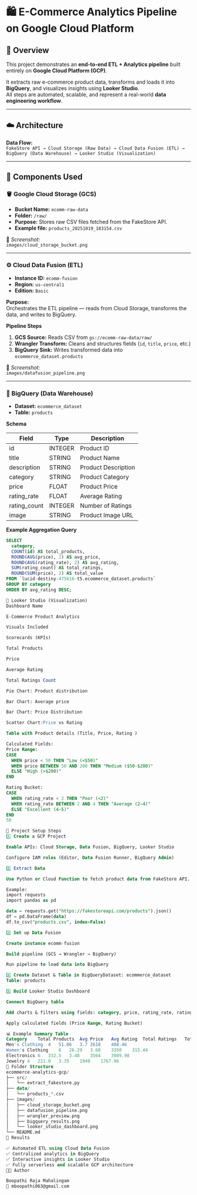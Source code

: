# 🛍️ E-Commerce Analytics Pipeline on Google Cloud Platform

## 📘 Overview
This project demonstrates an **end-to-end ETL + Analytics pipeline** built entirely on **Google Cloud Platform (GCP)**.  

It extracts raw e-commerce product data, transforms and loads it into **BigQuery**, and visualizes insights using **Looker Studio**.  
All steps are automated, scalable, and represent a real-world **data engineering workflow**.

---

## ☁️ Architecture

**Data Flow:**  
`FakeStore API → Cloud Storage (Raw Data) → Cloud Data Fusion (ETL) → BigQuery (Data Warehouse) → Looker Studio (Visualization)`

---

## 🧩 Components Used

### 🪣 Google Cloud Storage (GCS)
- **Bucket Name:** `ecomm-raw-data`
- **Folder:** `/raw/`
- **Purpose:** Stores raw CSV files fetched from the FakeStore API.
- **Example file:** `products_20251019_183154.csv`

📸 *Screenshot:*  
`images/cloud_storage_bucket.png`

---

### ⚙️ Cloud Data Fusion (ETL)
- **Instance ID:** `ecomm-fusion`
- **Region:** `us-central1`
- **Edition:** `Basic`

**Purpose:**  
Orchestrates the ETL pipeline — reads from Cloud Storage, transforms the data, and writes to BigQuery.

**Pipeline Steps**
1. **GCS Source:** Reads CSV from `gs://ecomm-raw-data/raw/`
2. **Wrangler Transform:** Cleans and structures fields (`id`, `title`, `price`, etc.)
3. **BigQuery Sink:** Writes transformed data into `ecommerce_dataset.products`

📸 *Screenshot:*  
`images/datafusion_pipeline.png`

---

### 🧮 BigQuery (Data Warehouse)
- **Dataset:** `ecommerce_dataset`
- **Table:** `products`

**Schema**

| Field | Type | Description |
|-------|------|-------------|
| id | INTEGER | Product ID |
| title | STRING | Product Name |
| description | STRING | Product Description |
| category | STRING | Product Category |
| price | FLOAT | Product Price |
| rating_rate | FLOAT | Average Rating |
| rating_count | INTEGER | Number of Ratings |
| image | STRING | Product Image URL |

**Example Aggregation Query**
```sql
SELECT
  category,
  COUNT(id) AS total_products,
  ROUND(AVG(price), 2) AS avg_price,
  ROUND(AVG(rating_rate), 2) AS avg_rating,
  SUM(rating_count) AS total_ratings,
  ROUND(SUM(price), 2) AS total_value
FROM `lucid-destiny-475616-t5.ecommerce_dataset.products`
GROUP BY category
ORDER BY avg_rating DESC;

🎯 Looker Studio (Visualization)
Dashboard Name

E-Commerce Product Analytics

Visuals Included

Scorecards (KPIs)

Total Products

Price

Average Rating

Total Ratings Count

Pie Chart: Product distribution

Bar Chart: Average price

Bar Chart: Price Distribution

Scatter Chart:Price vs Rating

Table with Product details (Title, Price, Rating )

Calculated Fields:
Price Range:
CASE
  WHEN price < 50 THEN "Low (<$50)"
  WHEN price BETWEEN 50 AND 200 THEN "Medium ($50-$200)"
  ELSE "High (>$200)"
END

Rating Bucket:
CASE
  WHEN rating_rate < 2 THEN "Poor (<2)"
  WHEN rating_rate BETWEEN 2 AND 4 THEN "Average (2–4)"
  ELSE "Excellent (4–5)"
END
50    

🧱 Project Setup Steps
1️⃣ Create a GCP Project

Enable APIs: Cloud Storage, Data Fusion, BigQuery, Looker Studio

Configure IAM roles (Editor, Data Fusion Runner, BigQuery Admin)

2️⃣ Extract Data

Use Python or Cloud Function to fetch product data from FakeStore API.

Example:
import requests
import pandas as pd

data = requests.get("https://fakestoreapi.com/products").json()
df = pd.DataFrame(data)
df.to_csv("products.csv", index=False)

3️⃣ Set up Data Fusion

Create instance ecomm-fusion

Build pipeline (GCS → Wrangler → BigQuery)

Run pipeline to load data into BigQuery

4️⃣ Create Dataset & Table in BigQueryDataset: ecommerce_dataset
Table: products

5️⃣ Build Looker Studio Dashboard

Connect BigQuery table

Add charts & filters using fields: category, price, rating_rate, rating_count, title

Apply calculated fields (Price Range, Rating Bucket)

📊 Example Summary Table
Category	Total Products	Avg Price	Avg Rating	Total Ratings	Total Value
Men's Clothing	4	51.06	3.7	2618	408.46
Women's Clothing	6	26.29	3.68	3350	315.44
Electronics	6	332.5	3.48	3564	3989.98
Jewelry	4	221.0	3.35	1940	1767.96
📁 Folder Structure
ecommerce-analytics-gcp/
├── src/
│   └── extract_fakestore.py
├── data/
│   └── products_*.csv
├── images/
│   ├── cloud_storage_bucket.png
│   ├── datafusion_pipeline.png
│   ├── wrangler_preview.png
│   ├── bigquery_results.png
│   └── looker_studio_dashboard.png
└── README.md
🚀 Results

✅ Automated ETL using Cloud Data Fusion
✅ Centralized analytics in BigQuery
✅ Interactive insights in Looker Studio
✅ Fully serverless and scalable GCP architecture
👨‍💻 Author

Boopathi Raja Mahalingam
📧 mboopathi063@gmail.com
